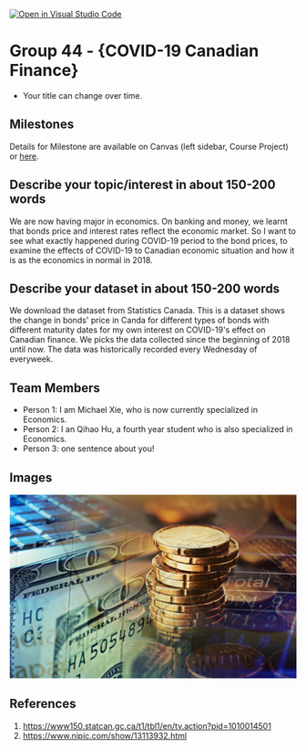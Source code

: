 [![Open in Visual Studio Code](https://classroom.github.com/assets/open-in-vscode-f059dc9a6f8d3a56e377f745f24479a46679e63a5d9fe6f495e02850cd0d8118.svg)](https://classroom.github.com/online_ide?assignment_repo_id=5893084&assignment_repo_type=AssignmentRepo)
# Group 44 - {COVID-19 Canadian Finance}

- Your title can change over time.

## Milestones

Details for Milestone are available on Canvas (left sidebar, Course Project) or [here](https://firas.moosvi.com/courses/data301/project/milestone01.html).

## Describe your topic/interest in about 150-200 words

We are now having major in economics. On banking and money, we learnt that bonds price and interest rates reflect the economic market. So I want to see what exactly happened during COVID-19 period to the bond prices, to examine the effects of COVID-19 to Canadian economic situation and how it is as the economics in normal in 2018.

## Describe your dataset in about 150-200 words

We download the dataset from Statistics Canada. This is a dataset shows the change in bonds' price in Canda for different types of bonds with different maturity dates for my own interest on COVID-19's effect on Canadian finance. We picks the data collected since the beginning of 2018 until now. The data was historically recorded every Wednesday of everyweek.

## Team Members

- Person 1: I am Michael Xie, who is now currently specialized in Economics.
- Person 2: I an Qihao Hu, a fourth year student who is also specialized in Economics.
- Person 3: one sentence about you!

## Images

![Test Picture](images/TEST2.png)
## References

1. https://www150.statcan.gc.ca/t1/tbl1/en/tv.action?pid=1010014501
2. https://www.nipic.com/show/13113932.html


